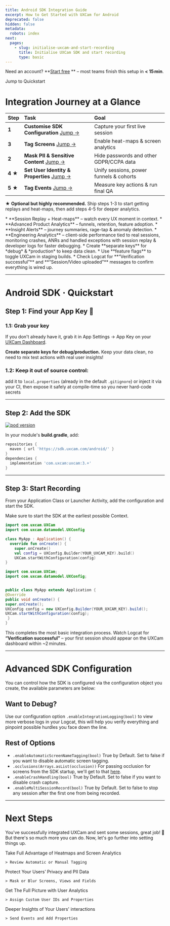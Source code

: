 ```yaml
---
title: Android SDK Integration Guide
excerpt: How to Get Started with UXCam for Android
deprecated: false
hidden: false
metadata:
  robots: index
next:
  pages:
    - slug: initialise-uxcam-and-start-recording
      title: Initialise UXCam SDK and start recording
      type: basic
---
```

<GitHubCallout type="note">Need an account? \*\*[Start free](/signup)         \*\* – most teams finish this setup in **\< 15 min**.</GitHubCallout>

<JumpCallout to="#android-sdk--quickstart">Jump to Quickstart</JumpCallout>

# Integration Journey at a Glance

| Step                 | Task                                                                                                    | Goal                                    |
| :------------------- | :------------------------------------------------------------------------------------------------------ | :-------------------------------------- |
| <strong>1</strong>   | <strong>Customise SDK Configuration </strong>  <a href="#1-initialise-sdk--start-recording">Jump →</a>  | Capture your first live session         |
| <strong>3</strong>   | <strong>Tag Screens </strong>  <a href="#3-tag-screens">Jump →</a>                                      | Enable heat-maps & screen analytics     |
| <strong>2</strong>   | <strong>Mask PII & Sensitive Content </strong>  <a href="#2-mask-pii--sensitive-content">Jump →</a>     | Hide passwords and other GDPR/CCPA data |
| <strong>4 ★</strong> | <strong>Set User Identity & Properties </strong>  <a href="#4-set-user-identity--properties">Jump →</a> | Unify sessions, power funnels & cohorts |
| <strong>5 ★</strong> | <strong>Tag Events </strong>  <a href="#5-tag-events">Jump →</a>                                        | Measure key actions & run final QA      |

<GitHubCallout type="tip"> ★ **Optional but highly recommended.** Ship steps 1-3 to start getting replays and heat-maps, then add steps 4-5 for deeper analytics.</GitHubCallout>

<Accordion title="Key Benefits After Setup" icon="fa-info-circle">
  * **Session Replay + Heat-maps** – watch every UX moment in context.
  * **Advanced Product Analytics** – funnels, retention, feature adoption.
  * **Insight Alerts** – journey summaries, rage-tap & anomaly detection.
  * **Engineering Analytics** – client-side performance tied to real sessions, monitoring crashes, ANRs and handled exceptions with session replay & developer logs for faster debugging.
</Accordion>

<Accordion title="Tips Before You Begin" icon="fa-bolt">
  * Create **separate keys** for *debug* & *production* to keep data clean.
  * Use **feature flags** to toggle UXCam in staging builds.
  * Check Logcat for **“Verification successful”** and **“Session/Video uploaded”** messages to confirm everything is wired up.
</Accordion>

***

# Android SDK · Quickstart

## Step 1: Find your App Key 🔑

### 1.1: Grab your key

If you don't already have it, grab it in App Settings -> App Key on your <a href="https://app.uxcam.com" target="_blank" rel="noopener">UXCam Dashboard</a>.

<GitHubCallout type="important">**Create separate keys for debug/production.** Keep your data clean, no need to mix test actions with real user insights!</GitHubCallout>

### 1.2: Keep it out of source control:

add it to `local.properties` (already in the default `.gitignore`) or inject it via your CI, then expose it safely at compile-time so you never hard-code secrets

***

## Step 2: Add the SDK

[![pod version](https://img.shields.io/badge/Maven-3.+-green)](#)

In your module's **build.gradle**, add:

```groovy build.gradle (app)
repositories {
  maven { url 'https://sdk.uxcam.com/android/' }
}
dependencies {
  implementation 'com.uxcam:uxcam:3.+'
}
```

***

## Step 3: Start Recording

From your Application Class or Launcher Activity, add the configuration and start the SDK.

<GitHubCallout type="important">Make sure to start the SDK at the earliest possible Context.</GitHubCallout>

```kotlin Kotlin
import com.uxcam.UXCam
import com.uxcam.datamodel.UXConfig

class MyApp : Application() {
  override fun onCreate() {
    super.onCreate()
    val config = UXConfig.Builder(YOUR_UXCAM_KEY).build()
    UXCam.startWithConfiguration(config)
}
```
```java Java
import com.uxcam.UXCam;
import com.uxcam.datamodel.UXConfig;


public class MyApp extends Application { 
@Override
public void onCreate() {
super.onCreate();
UXConfig config = new UXConfig.Builder(YOUR_UXCAM_KEY).build();
UXCam.startWithConfiguration(config);
 }
}
```

<GitHubCallout type="success">This completes the most basic integration process.                          Watch Logcat for **“Verification successful”** – your first session should appear on the UXCam dashboard within \~2 minutes.</GitHubCallout>

***

# Advanced SDK Configuration

You can control how the SDK is configured via the configuration object you create, the available parameters are below:

## Want to Debug?

Use our configuration option `.enableIntegrationLogging(bool)` to view more verbose logs in your Logcat, this will help you verify everything and pinpoint possible hurdles you face down the line.

## Rest of Options

* `.enableAutomaticScreenNameTagging(bool)`  True by Default. Set to false if you want to disable automatic screen tagging.
* `.occlusions(Arrays.asList(occlusion))` For passing occlusion for screens from the SDK startup, we'll get to that [here]().
* `.enableCrashHandling(bool)` True by Default. Set to false if you want to disable crash capture.
* `.enableMultiSessionRecord(bool)` True by Default. Set to false to stop any session after the first one from being recorded.

***

# Next Steps

You've successfully integrated UXCam and sent some sessions, great job! 🎉 But there's so much more you can do. Now, let's go further into setting things up.

<Cards columns={4}>
  <Card title="Tag Screens" href="https://developer.uxcam.com/v2.0-draft/update/docs/screen-tagging-copy#/" icon="fa-mobile" target="_blank">
    Take Full Advantage of Heatmaps and Screen Analytics

    > Review Automatic or Manual Tagging
  </Card>

  <Card title="Mask PII Data" icon="fa-credit-card">
    Protect Your Users’ Privacy and PII Data

    > Mask or Blur Screens, Views and Fields
  </Card>

  <Card title="Assign User IDs" icon="fa-user">
    Get The Full Picture with User Analytics

    > Assign Custom User IDs and Properties
  </Card>

  <Card title="Send Events" icon="fa-question">
    Deeper Insights of Your Users' interactions

    > Send Events and Add Properties
  </Card>
</Cards>